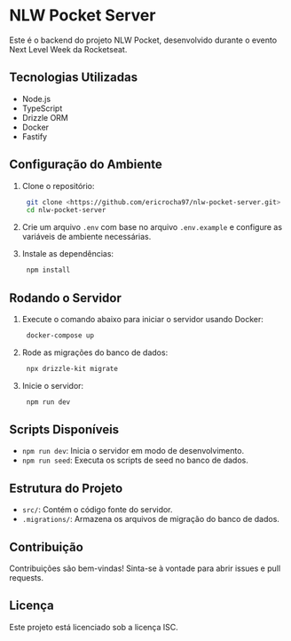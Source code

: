# NLW Pocket Server

Este é o backend do projeto NLW Pocket, desenvolvido durante o evento Next Level Week da Rocketseat.

## Tecnologias Utilizadas

- Node.js
- TypeScript
- Drizzle ORM
- Docker
- Fastify

## Configuração do Ambiente

1. Clone o repositório:

   ```bash
    git clone <https://github.com/ericrocha97/nlw-pocket-server.git>
    cd nlw-pocket-server
    ```

2. Crie um arquivo ``.env`` com base no arquivo ``.env.example`` e configure as variáveis de ambiente necessárias.
3. Instale as dependências:

   ```bash
    npm install
    ```

## Rodando o Servidor

1. Execute o comando abaixo para iniciar o servidor usando Docker:

   ```bash
    docker-compose up
    ```

2. Rode as migrações do banco de dados:

   ```bash
    npx drizzle-kit migrate
    ```

3. Inicie o servidor:

   ```bash
    npm run dev
    ```

## Scripts Disponíveis

- ``npm run dev``: Inicia o servidor em modo de desenvolvimento.
- ``npm run seed``: Executa os scripts de seed no banco de dados.

## Estrutura do Projeto

- ``src/``: Contém o código fonte do servidor.
- ``.migrations/``: Armazena os arquivos de migração do banco de dados.

## Contribuição

Contribuições são bem-vindas! Sinta-se à vontade para abrir issues e pull requests.

## Licença

Este projeto está licenciado sob a licença ISC.
